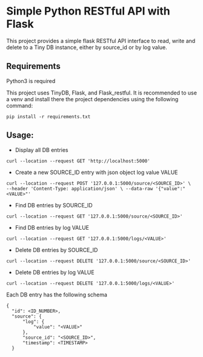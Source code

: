 # Simple Python RESTful API with Flask

This project provides a simple flask RESTful API interface to read, write and delete to a Tiny DB instance, either by source_id or by log value.

## Requirements
Python3 is required

This project uses TinyDB, Flask, and Flask_restful. It is recommended to use a venv and install there the project dependencies using the following command:

`pip install -r requirements.txt`

## Usage:

- Display all DB entries

`curl --location --request GET 'http://localhost:5000'`

- Create a new SOURCE_ID entry with json object log value VALUE

`curl --location --request POST '127.0.0.1:5000/source/<SOURCE_ID>' \ 
--header 'Content-Type: application/json' \
--data-raw '{"value":"<VALUE>"'`
  
- Find DB entries by SOURCE_ID

`curl --location --request GET '127.0.0.1:5000/source/<SOURCE_ID>'`

- Find DB entries by log VALUE

`curl --location --request GET '127.0.0.1:5000/logs/<VALUE>'`
  
- Delete DB entries by SOURCE_ID

`curl --location --request DELETE '127.0.0.1:5000/source/<SOURCE_ID>'`

- Delete DB entries by log VALUE

`curl --location --request DELETE '127.0.0.1:5000/logs/<VALUE>'`
  
Each DB entry has the following schema

    {
      "id": <ID_NUMBER>,
      "source": {
          "log": {
              "value": "<VALUE>"
          },
          "source_id": "<SOURCE_ID>",
          "timestamp": <TIMESTAMP>
      }
